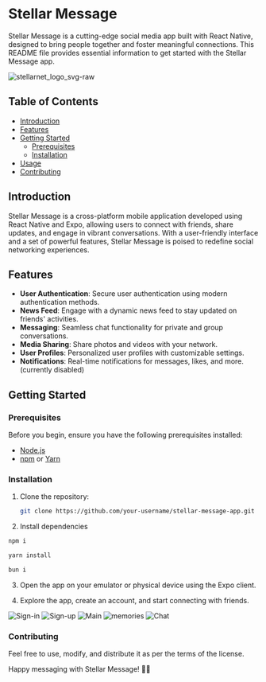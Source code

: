 # Stellar Message

Stellar Message is a cutting-edge social media app built with React Native, designed to bring people together and foster meaningful connections. This README file provides essential information to get started with the Stellar Message app.

![stellarnet_logo_svg-raw](https://github.com/dsrcr/stellar-message/assets/91333841/e1294e32-df85-42e5-94bf-9612ee86d286)

## Table of Contents

- [Introduction](#introduction)
- [Features](#features)
- [Getting Started](#getting-started)
  - [Prerequisites](#prerequisites)
  - [Installation](#installation)
- [Usage](#usage)
- [Contributing](#contributing)

## Introduction

Stellar Message is a cross-platform mobile application developed using React Native and Expo, allowing users to connect with friends, share updates, and engage in vibrant conversations. With a user-friendly interface and a set of powerful features, Stellar Message is poised to redefine social networking experiences.

## Features

- **User Authentication**: Secure user authentication using modern authentication methods.
- **News Feed**: Engage with a dynamic news feed to stay updated on friends' activities.
- **Messaging**: Seamless chat functionality for private and group conversations.
- **Media Sharing**: Share photos and videos with your network.
- **User Profiles**: Personalized user profiles with customizable settings.
- **Notifications**: Real-time notifications for messages, likes, and more. (currently disabled)

## Getting Started

### Prerequisites

Before you begin, ensure you have the following prerequisites installed:

- [Node.js](https://nodejs.org/)
- [npm](https://www.npmjs.com/) or [Yarn](https://yarnpkg.com/)

### Installation

1. Clone the repository:

   ```bash
   git clone https://github.com/your-username/stellar-message-app.git
   ```

2. Install dependencies

```bash
npm i
```

```bash
yarn install
```

```bash
bun i
```

3. Open the app on your emulator or physical device using the Expo client.

4. Explore the app, create an account, and start connecting with friends.

![Sign-in](https://github.com/dsrcr/stellar-message/assets/91333841/1063f549-6c3c-4a52-bd5a-54d5a915010c)
![Sign-up](https://github.com/dsrcr/stellar-message/assets/91333841/eb316734-45b1-4f49-96e6-3c9922daee4a)
![Main](https://github.com/dsrcr/stellar-message/assets/91333841/b58bf979-76e6-4f90-a72a-88d0c7c7d5a4)
![memories](https://github.com/dsrcr/stellar-message/assets/91333841/ca07287b-3545-433a-bcee-ef31c86f0041)
![Chat](https://github.com/dsrcr/stellar-message/assets/91333841/ae9b4d08-1086-4be9-bba7-4c49e994993a)


### Contributing
Feel free to use, modify, and distribute it as per the terms of the license.

Happy messaging with Stellar Message! 🚀✨
